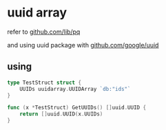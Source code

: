 # uuid array

refer to [github.com/lib/pq](https://github.com/lib/pq)

and using uuid package with [github.com/google/uuid](https://github.com/google/uuid)

## using

```go
type TestStruct struct {
	UUIDs uuidarray.UUIDArray `db:"ids"`
}

func (x *TestStruct) GetUUIDs() []uuid.UUID {
	return []uuid.UUID(x.UUIDs)
}
```
